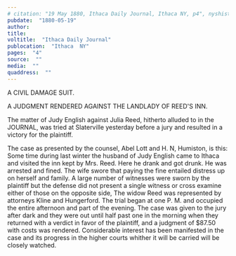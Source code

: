 ```yaml
---
# citation: "19 May 1880, Ithaca Daily Journal, Ithaca NY, p4", nyshistoricnewspapers.org.
pubdate:  "1880-05-19"
author: 
title: 
voltitle:  "Ithaca Daily Journal"
publocation:  "Ithaca  NY"
pages:  "4"
source:  ""
media:  ""
quaddress:  ""
---
```

A CIVIL DAMAGE SUIT. 

A JUDGMENT RENDERED AGAINST THE LANDLADY OF REED'S INN. 

The matter of Judy English against Julia Reed, hitherto alluded to in the JOURNAL, was tried at Slaterville yesterday before a jury and resulted in a victory for the plaintiff. 

The case as presented by the counsel, Abel Lott and H. N, Humiston, is this: Some time during last winter the husband of Judy English came to Ithaca and visited the inn kept by Mrs. Reed. Here he drank and got drunk. He was arrested and fined. The wife swore that paying the fine entailed distress up on herself and family. A large number of witnesses were sworn by the plaintiff but the defense did not present a single witness or cross examine either of those on the opposite side, The widow Reed was represented by attorneys Kline and Hungerford. The trial began at one P. M. and occupied the entire afternoon and part of the evening. The case was given to the jury after dark and they were out until half past one in the morning when they returned with a verdict in favor of the plaintiff, and a judgment of $87.50 with costs was rendered. Considerable interest has been manifested in the case and its progress in the higher courts whither it will be carried will be closely watched. 


